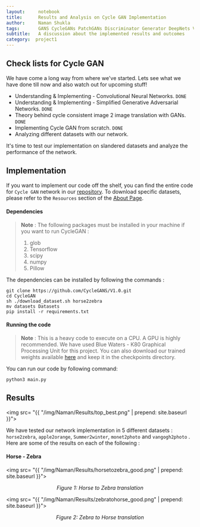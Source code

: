 ```yaml
---
layout:     notebook
title:      Results and Analysis on Cycle GAN Implementation
author:     Naman Shukla
tags:       GANS CycleGANs PatchGANs Discriminator Generator DeepNets Vision
subtitle:   A discussion about the implemented results and outcomes
category:  project1
---
```


## Check lists for Cycle GAN

We have come a long way from where we've started. Lets see what we have done till now and also watch out for upcoming stuff!

- Understanding & Implementing - Convolutional Neural Networks. `DONE`
- Understanding & Implementing - Simplified Generative Adversarial Networks. `DONE`
- Theory behind cycle consistent image 2 image translation with GANs. `DONE`
- Implementing Cycle GAN from scratch. `DONE`
- Analyzing different datasets with our network. 

It's time to test our implementation on slandered datasets and analyze the performance of the network. 



## Implementation

If you want to implement our code off the shelf, you can find the entire code for `Cycle GAN` network in our [repository](https://github.com/CycleGANS/V1.0/tree/master/CycleGAN). To download specific datasets, please refer to the `Resources` section of the [About Page](https://cyclegans.github.io/about/). 

#### Dependencies

> **Note** : The following packages must be installed in your machine if you want to run CycleGAN : 
>
> 1. glob
> 2. Tensorflow
> 3. scipy
> 4. numpy
> 5. Pillow

The dependencies can be installed by following the commands :

```
git clone https://github.com/CycleGANS/V1.0.git
cd CycleGAN
sh ./download_dataset.sh horse2zebra
mv datasets Datasets
pip install -r requirements.txt
```



#### Running the code

> **Note** : This is a heavy code to execute on a CPU. A GPU is highly recommended. We have used Blue Waters - K80 Graphical Processing Unit for this project.  You can also download our trained weights available [here](https://uofi.box.com/s/w3o6gnic0uxrrxgo3ugz2f2vq2dj0gev) and keep it in the checkpoints directory. 

You can run our code by following command:

```
python3 main.py
```



## Results

<img src= "{{ "/img/Naman/Results/top_best.png" | prepend: site.baseurl }}">

We have tested our network implementation in 5 different datasets : `horse2zebra`, `apple2orange`, `Summer2winter`, `monet2photo` and `vangogh2photo` . Here are some of the results on each of the following :



#### Horse - Zebra

<img src= "{{ "/img/Naman/Results/horsetozebra_good.png" | prepend: site.baseurl }}">

<center><em>Figure 1: Horse to Zebra translation</em></center>

<img src= "{{ "/img/Naman/Results/zebratohorse_good.png" | prepend: site.baseurl }}">

<center><em>Figure 2: Zebra to Horse translation</em></center>

